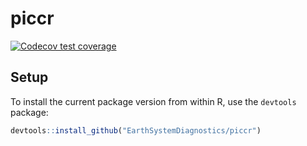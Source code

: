 # piccr
[![Codecov test coverage](https://codecov.io/gh/EarthSystemDiagnostics/piccr/branch/master/graph/badge.svg)](https://codecov.io/gh/EarthSystemDiagnostics/piccr?branch=master)

## Setup

To install the current package version from within R, use the `devtools` package:

```r
devtools::install_github("EarthSystemDiagnostics/piccr")
```
